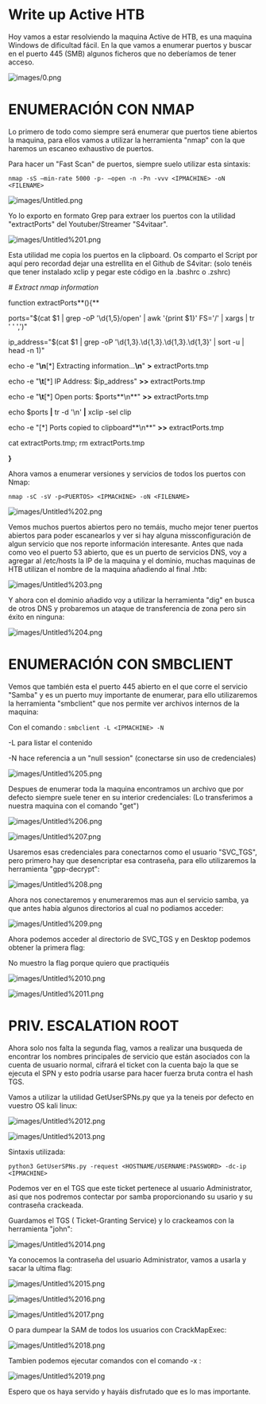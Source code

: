 # Write up Active HTB

Hoy vamos a estar resolviendo la maquina Active de HTB, es una maquina Windows de dificultad fácil. En la que vamos a enumerar puertos y buscar en el puerto 445 (SMB) algunos ficheros que no deberíamos de tener acceso.

![images/0.png](images/0.png)

# **ENUMERACIÓN CON NMAP**

Lo primero de todo como siempre será enumerar que puertos tiene abiertos la maquina, para ellos vamos a utilizar la herramienta "nmap" con la que haremos un escaneo exhaustivo de puertos.

Para hacer un "Fast Scan" de puertos, siempre suelo utilizar esta sintaxis:

`nmap -sS —min-rate 5000 -p- —open -n -Pn -vvv <IPMACHINE> -oN <FILENAME>` 

![images/Untitled.png](images/Untitled.png)

Yo lo exporto en formato Grep para extraer los puertos con la utilidad "extractPorts" del Youtuber/Streamer "S4vitaar".

![images/Untitled%201.png](images/Untitled%201.png)

Esta utilidad me copia los puertos en la clipboard. Os comparto el Script por aquí pero recordad dejar una estrellita en el Github de S4vitar: (solo tenéis que tener instalado xclip y pegar este código en la .bashrc o .zshrc)

*# Extract nmap information*

function extractPorts**(){**

ports="$(cat $1 | grep -oP '\d{1,5}/open' | awk '{print $1}' FS='/' | xargs | tr ' ' ',')"

ip_address="$(cat $1 | grep -oP '\d{1,3}\.\d{1,3}\.\d{1,3}\.\d{1,3}' | sort -u | head -n 1)"

echo -e "**\n**[*] Extracting information...**\n**" **>** extractPorts.tmp

echo -e "**\t**[*] IP Address: $ip_address" **>>** extractPorts.tmp

echo -e "**\t**[*] Open ports: $ports**\n**" **>>** extractPorts.tmp

echo $ports **|** tr -d '\n' **|** xclip -sel clip

echo -e "[*] Ports copied to clipboard**\n**" **>>** extractPorts.tmp

cat extractPorts.tmp; rm extractPorts.tmp

**}**

Ahora vamos a enumerar versiones y servicios de todos los puertos con Nmap:

`nmap -sC -sV -p<PUERTOS> <IPMACHINE> -oN <FILENAME>`

![images/Untitled%202.png](images/Untitled%202.png)

Vemos muchos puertos abiertos pero no temáis, mucho mejor tener puertos abiertos para poder escanearlos y ver si hay alguna missconfiguración de algun servicio que nos reporte información interesante. Antes que nada como veo el puerto 53 abierto, que es un puerto de servicios DNS, voy a agregar al /etc/hosts la IP de la maquina y el dominio, muchas maquinas de HTB utilizan el nombre de la maquina añadiendo al final .htb:

![images/Untitled%203.png](images/Untitled%203.png)

Y ahora con el dominio añadido voy a utilizar la herramienta "dig" en busca de otros DNS y probaremos un ataque de transferencia de zona pero sin éxito en ninguna:

![images/Untitled%204.png](images/Untitled%204.png)

# **ENUMERACIÓN CON SMBCLIENT**

Vemos que también esta el puerto 445 abierto en el que corre el servicio "Samba" y es un puerto muy importante de enumerar, para ello utilizaremos la herramienta "smbclient" que nos permite ver archivos internos de la maquina:

Con el comando : `smbclient -L <IPMACHINE> -N` 

-L para listar el contenido 

-N hace referencia a un "null session" (conectarse sin uso de credenciales)

![images/Untitled%205.png](images/Untitled%205.png)

Despues de enumerar toda la maquina encontramos un archivo que por defecto siempre suele tener en su interior credenciales: (Lo transferimos a nuestra maquina con el comando "get")

![images/Untitled%206.png](images/Untitled%206.png)

![images/Untitled%207.png](images/Untitled%207.png)

Usaremos esas credenciales para conectarnos como el usuario "SVC_TGS", pero primero hay que desencriptar esa contraseña, para ello utilizaremos la herramienta "gpp-decrypt":

![images/Untitled%208.png](images/Untitled%208.png)

Ahora nos conectaremos y enumeraremos mas aun el servicio samba, ya que antes habia algunos directorios al cual no podiamos acceder:

![images/Untitled%209.png](images/Untitled%209.png)

Ahora podemos acceder al directorio de SVC_TGS y en Desktop podemos obtener la primera flag:

No muestro la flag porque quiero que practiquéis

![images/Untitled%2010.png](images/Untitled%2010.png)

![images/Untitled%2011.png](images/Untitled%2011.png)

# **PRIV. ESCALATION ROOT**

Ahora solo nos falta la segunda flag, vamos a realizar una busqueda de encontrar los nombres principales de servicio que están asociados con la cuenta de usuario normal, cifrará el ticket con la cuenta bajo la que se ejecuta el SPN y esto podría usarse para hacer fuerza bruta contra el hash TGS.

Vamos a utilizar la utilidad GetUserSPNs.py que ya la teneis por defecto en vuestro OS kali linux:

![images/Untitled%2012.png](images/Untitled%2012.png)

![images/Untitled%2013.png](images/Untitled%2013.png)

Sintaxis utilizada:

`python3 GetUserSPNs.py -request <HOSTNAME/USERNAME:PASSWORD> -dc-ip <IPMACHINE>`

Podemos ver en el TGS que este ticket pertenece al usuario Administrator, asi que nos podremos contectar por samba proporcionando su usario y su contraseña crackeada. 

Guardamos el TGS ( Ticket-Granting Service) y lo crackeamos con la herramienta "john":

![images/Untitled%2014.png](images/Untitled%2014.png)

Ya conocemos la contraseña del usuario Administrator, vamos a usarla y sacar la ultima flag:

![images/Untitled%2015.png](images/Untitled%2015.png)

![images/Untitled%2016.png](images/Untitled%2016.png)

![images/Untitled%2017.png](images/Untitled%2017.png)

O para dumpear la SAM de todos los usuarios con CrackMapExec:

![images/Untitled%2018.png](images/Untitled%2018.png)

Tambien podemos ejecutar comandos con el comando -x :

![images/Untitled%2019.png](images/Untitled%2019.png)

Espero que os haya servido y hayáis disfrutado que es lo mas importante.